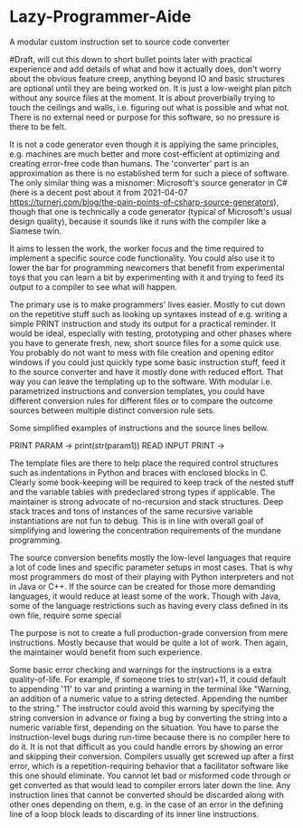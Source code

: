 # Lazy-Programmer-Aide
A modular custom instruction set to source code converter

#Draft, will cut this down to short bullet points later with practical experience and add details of what and how it actually does, don't worry about the obvious feature creep, anything beyond IO and basic structures are optional until they are being worked on. It is just a low-weight plan pitch without any source files at the moment. It is about proverbially trying to touch the ceilings and walls, i.e. figuring out what is possible and what not. There is no external need or purpose for this software, so no pressure is there to be felt.

It is not a code generator even though it is applying the same principles, e.g. machines are much better and more cost-efficient at optimizing and creating error-free code than humans. The 'converter' part is an approximation as there is no established term for such a piece of software. The only similar thing was a misnomer: Microsoft's source generator in C# (here is a decent post about it from 2021-04-07 https://turnerj.com/blog/the-pain-points-of-csharp-source-generators), though that one is technically a code generator (typical of Microsoft's usual design quality), because it sounds like it runs with the compiler like a Siamese twin.

It aims to lessen the work, the worker focus and the time required to implement a specific source code functionality. You could also use it to lower the bar for programming newcomers that benefit from experimental toys that you can learn a bit by experimenting with it and trying to feed its output to a compiler to see what will happen.

The primary use is to make programmers' lives easier. Mostly to cut down on the repetitive stuff such as looking up syntaxes instead of e.g. writing a simple PRINT instruction and study its output for a practical reminder. It would be ideal, especially with testing, prototyping and other phases where you have to generate fresh, new, short source files for a some quick use. You probably do not want to mess with file creation and opening editor windows if you could just quickly type some basic instruction stuff, feed it to the source converter and have it mostly done with reduced effort. That way you can leave the templating up to the software. With modular i.e. parametrized instructions and conversion templates, you could have different conversion rules for different files or to compare the outcome sources between multiple distinct conversion rule sets.

Some simplified examples of instructions and the source lines bellow.

PRINT PARAM -> print(str(param1))
READ INPUT PRINT -> 

The template files are there to help place the required control structures such as indentations in Python and braces with enclosed blocks in C. Clearly some book-keeping will be required to keep track of the nested stuff and the variable tables with predeclared strong types if applicable. The maintainer is strong advocate of no-recursion and stack structures. Deep stack traces and tons of instances of the same recursive variable instantiations are not fun to debug. This is in line with overall goal of simplifying and lowering the concentration requirements of the mundane programming.

The source conversion benefits mostly the low-level languages that require a lot of code lines and specific parameter setups in most cases. That is why most programmers do most of their playing with Python interpreters and not in Java or C++. If the source can be created for those more demanding languages, it would reduce at least some of the work. Though with Java, some of the language restrictions such as having every class defined in its own file, require some special 

The purpose is not to create a full production-grade conversion from mere instructions. Mostly because that would be quite a lot of work. Then again, the maintainer would benefit from such experience.

Some basic error checking and warnings for the instructions is a extra quality-of-life. For example, if someone tries to str(var)+11, it could default to appending '11' to var and printing a warning in the terminal like "Warning, an addition of a numeric value to a string detected. Appending the number to the string." The instructor could avoid this warning by specifying the string conversion in advance or fixing a bug by converting the string into a numeric variable first, depending on the situation. You have to parse the instruction-level bugs during run-time because there is no compiler here to do it. It is not that difficult as you could handle errors by showing an error and skipping their conversion. Compilers usually get screwed up after a first error, which is a repetition-requiring behavior that a facilitator software like this one should eliminate. You cannot let bad or misformed code through or get converted as that would lead to compiler errors later down the line. Any instruction lines that cannot be converted should be discarded along with other ones depending on them, e.g. in the case of an error in the defining line of a loop block leads to discarding of its inner line instructions.
